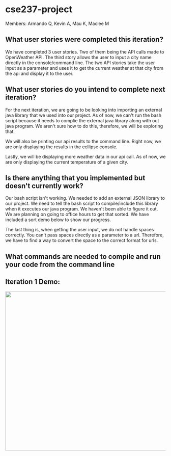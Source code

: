 # cse237-project
Members: Armando Q, Kevin A, Mau K, Maclee M

## What user stories were completed this iteration?

We have completed 3 user stories. Two of them being the API calls made to OpenWeather API. The third story allows the user to input a city name directly in the console/command line. The two API stories take the user input as a parameter and uses it to get the current weather at that city from the api and display it to the user.

## What user stories do you intend to complete next iteration?
For the next iteration, we are going to be looking into importing an external java library that we used into our project. As of now, we can't run the bash script because it needs to complie the external java library along with out java program. We aren't sure how to do this, therefore, we will be exploring that. 

We will also be printing our api results to the command line. Right now, we are only displaying the results in the ecllipse console.

Lastly, we will be displaying more weather data in our api call. As of now, we are only displaying the current temperature of a given city. 


## Is there anything that you implemented but doesn't currently work?

Our bash script isn't working. We needed to add an external JSON library to our project. We need to tell the bash script to compile/include this library when it executes our java program. We haven't been able to figure it out. We are planning on going to office hours to get that sorted. We have included a sort demo below to show our progress. 

The last thing is, when getting the user input, we do not handle spaces correctly. You can't pass spaces directly as a parameter to a url. Therefore, we have to find a way to convert the space to the correct format for urls.

## What commands are needed to compile and run your code from the command line


## Iteration 1 Demo: 

<img src="https://recordit.co/SSy3nyg4k7" width=1000 height=500><br>
